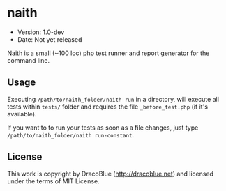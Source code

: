 # naith

* Version: 1.0-dev
* Date: Not yet released

Naith is a small (~100 loc) php test runner and report generator for the command line.

## Usage

Executing `/path/to/naith_folder/naith run` in a directory, will execute all tests within `tests/`
folder and requires the file `_before_test.php` (if it's available).

If you want to to run your tests as soon as a file changes, just type
`/path/to/naith_folder/naith run-constant`.

## License

This work is copyright by DracoBlue (<http://dracoblue.net>) and licensed under the terms of MIT License.
